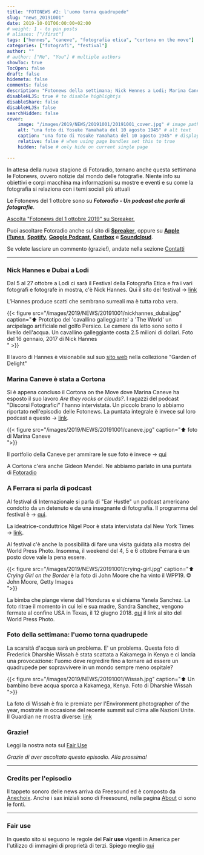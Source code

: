 ```yaml
---
title: "FOTONEWS #2: l'uomo torna quadrupede"
slug: "news_20191001"
date: 2019-10-01T06:00:00+02:00
# weight: 1 - to pin posts
# aliases: ["/first"]
tags: ["hennes", "caneve", "fotografia etica", "cortona on the move"]
categories: ["fotografi", "festival"]
author: ""
# author: ["Me", "You"] # multiple authors
showToc: true
TocOpen: false
draft: false
hidemeta: false
comments: false
description: "Fotonews della settimana; Nick Hennes a Lodi; Marina Caneve a Cortona; podcast belli a Ferrara e la scarsità d'acqua in Kenya"
disableHLJS: true # to disable highlightjs
disableShare: false
disableHLJS: false
searchHidden: false
cover:
    image: "/images/2019/NEWS/20191001/20191001_cover.jpg" # image path/url
    alt: "una foto di Yosuke Yamahata del 10 agosto 1945" # alt text
    caption: "una foto di Yosuke Yamahata del 10 agosto 1945" # display caption under cover
    relative: false # when using page bundles set this to true
    hidden: false # only hide on current single page

---
```


In attesa della nuova stagione di Fotoradio, tornano anche questa settimana le Fotonews, ovvero notizie dal mondo delle fotografie. Niente info su obiettivi e corpi macchina ma informazioni su mostre e eventi e su come la fotografia si relaziona con i temi sociali più attuali
<!--more-->

Le Fotonews del 1 ottobre sono su **_Fotoradio - Un podcast che parla di fotografie_**.

<a class="spreaker-player" href="https://www.spreaker.com/episode/19279310" data-resource="episode_id=19279310" data-width="100%" data-height="200px" data-theme="light" data-playlist="false" data-playlist-continuous="false" data-autoplay="false" data-live-autoplay="false" data-chapters-image="true" data-episode-image-position="right" data-hide-logo="false" data-hide-likes="false" data-hide-comments="false" data-hide-sharing="false" data-hide-download="true">Ascolta "Fotonews del 1 ottobre 2019" su Spreaker.</a>

Puoi ascoltare Fotoradio anche sul sito di <a href="https://www.spreaker.com/show/fotoradio-un-podcast-sulle-fotografie">**Spreaker**</a>, oppure su <a target="blank" href="https://podcasts.apple.com/it/podcast/fotoradio-un-podcast-sulle-fotografie/id1473090985">**Apple iTunes**</a>, <a target="blank" href="https://open.spotify.com/show/3dzBBFOJD2gaz2pRdhlzYh">**Spotify**</a>, <a target="blank" href="https://www.google.com/podcasts?feed=aHR0cHM6Ly93d3cuc3ByZWFrZXIuY29tL3Nob3cvMzYwNzI4OS9lcGlzb2Rlcy9mZWVk">**Google Podcast**</a>, <a target="blank" href="https://castbox.fm/channel/Fotoradio-un-podcast-sulle-fotografie-id2203635?country=it">**Castbox**</a> e <a target="blank" href="https://soundcloud.com/user-153455998">**Soundcloud**</a>.

Se volete lasciare un commento (grazie!), andate nella sezione <a href="/contact/">Contatti</a>

- - -

### Nick Hannes e Dubai a Lodi

Dal 5 al 27 ottobre a Lodi ci sarà il Festival della Fotografia Etica e fra i vari fotografi e fotografe in mostra, c'è Nick Hannes. Qui il sito del festival -> <a target="blank" href="https://www.festivaldellafotografiaetica.it/">link</a>

L'Hannes produce scatti che sembrano surreali ma è tutta roba vera.

{{< figure src="/images/2019/NEWS/20191001/nickhannes_dubai.jpg" caption="⬆︎ Prototipo del 'cavallino galleggiante' a 'The World' un arcipelago artificiale nel golfo Persico. Le camere da letto sono sotto il livello dell'acqua. Un cavallino galleggiante costa 2.5 milioni di dollari. Foto del 16 gennaio, 2017 di Nick Hannes<br>" >}}

Il lavoro di Hannes è visionabile sul suo <a target="blank" href="https://www.nickhannes.be/garden-of-delight.html">sito web</a> nella collezione "Garden of Delight"


### Marina Caneve è stata a Cortona

Si è appena concluso il Cortona on the Move dove Marina Caneve ha esposto il suo lavoro _Are they rocks or clouds?_.
I ragazzi del podcast "Discorsi Fotografici" l'hanno intervistata. Un piccolo brano lo abbiamo riportato nell'episodio delle Fotonews. La puntata integrale è invece sul loro podcast a questo -> <a target="blank" href="https://www.spreaker.com/episode/18896235">link</a>.

{{< figure src="/images/2019/NEWS/20191001/caneve.jpg" caption="⬆︎ foto di Marina Caneve<br> ">}}

Il portfolio della Caneve per ammirare le sue foto è invece -> <a targer="blank" href="http://www.marinacaneve.com/portfolio/are-they-rocks-or-clouds/">qui</a>

A Cortona c'era anche Gideon Mendel. Ne abbiamo parlato in una puntata di <a target="blank" href="https://www.spreaker.com/episode/18719581">Fotoradio</a>


### A Ferrara si parla di podcast

Al festival di Internazionale si parla di "Ear Hustle" un podcast americano condotto da un detenuto e da una insegnante di fotografia. Il programma del festival è -> <a target="blank" href="https://www.internazionale.it/festival/programma/2019">qui</a>.

La ideatrice-conduttrice Nigel Poor è stata intervistata dal New York Times -> <a target="blank" href="https://www.nytimes.com/2017/10/25/magazine/nigel-poor-tells-stories-from-inside-prison.html">link</a>.

Al festival c'è anche la possibilità di fare una visita guidata alla mostra del World Press Photo. Insomma, il weekend del 4, 5 e 6 ottobre Ferrara è un posto dove vale la pena essere.

{{< figure src="/images/2019/NEWS/20191001/crying-girl.jpg" caption="⬆︎ _Crying Girl on the Border_ è la foto di John Moore che ha vinto il WPP19. © John Moore, Getty Images <br> ">}}


La bimba che piange viene dall'Honduras e si chiama Yanela Sanchez. La foto ritrae il momento in cui lei e sua madre, Sandra Sanchez, vengono fermate al confine USA in Texas, il 12 giugno 2018. <a target="blank" href="https://www.worldpressphoto.org/collection/photocontest/winners/2019">qui</a> il link al sito del World Press Photo.


### Foto della settimana: l'uomo torna quadrupede

La scarsità d'acqua sarà un problema. E' un problema.
Questa foto di Frederick Dharshie Wissah è stata scattata a Kakamega in Kenya e ci lancia una provocazione: l'uomo deve regredire fino a tornare ad essere un quadrupede per sopravvivere in un mondo sempre meno ospitale?

{{< figure src="/images/2019/NEWS/20191001/Wissah.jpg" caption="⬆︎ Un bambino beve acqua sporca a Kakamega, Kenya. Foto di Dharshie Wissah<br> ">}}

La foto di Wissah è fra le premiate per l'Environment photographer of the year, mostrate in occasione del recente summit sul clima alle Nazioni Unite. Il Guardian ne mostra diverse: <a target="blank" href="https://www.theguardian.com/environment/gallery/2019/sep/25/environmental-photographer-of-the-year-2019-winners-in-pictures">link</a>


### Grazie!

Leggi la nostra nota sul <a target="blank" href="/static_page/fair_use/">Fair Use</a>

_Grazie di aver ascoltato questo episodio. Alla prossima!_


<!--
- - -
### Bonus Track

Torniamo all'episodio di oggi sul campo di accoglienza di Samos con questa bonus track.
Nicolò Govoni, uno dei fondatori di Still I Rise, racconta in un Tedx, del senso del volontariato e dell'approccio della sua ong verso i bambini del campo di Samos.
Un estratto della clip è in coda all'episodio. Qui la versione integrale del video.

{{< yt 7UKsgk0Ose0 >}}


<br>
-->

<!--
- - -

### Citazioni


- Fabrizio Gatti, con le immagini di Massimo Sestini, _Dimmi dove sei_, National Geographic Italia, giugno 2019

Le voci fuori campo sono tratte dal trailer del documentario di National Geographic Channel diretto da Jesús Garcés Lambert andato in onda il 20 giugno 2019 su Sky e poi boh.
-->

<!--
- - -
### Errata corrige

Nella prima versione dell'episodio, avevo previsto di chiudere con una clip di Nicolò Govoni che racconta il centro creato da Still I Rise alle porte del campo di Samos.
Poi invece ho preferito inserire la clip dal Tedx dove si parla di volontariato che mi pare più interessante. Quindi non torna il mio discorso in chiusura di puntata. Mi spiace
-->

<!--
- - -

### Altri link

- La puntata di **Be My Diary** di Rossella Pivanti citata nell'episodio è ascoltabile a questo (<a target="blank" href="https://www.spreaker.com/user/bemydiary/bmd-s02e10-finito">link</a>)

-->

- - -

### Credits per l'episodio

Il tappeto sonoro delle news arriva da Freesound ed è composto da <a target="blank" href="https://freesound.org/people/anechoix/">Anechoix</a>.
Anche i sax iniziali sono di Freesound, nella pagina <a href="/about/">About</a> ci sono le fonti.

- - -



### Fair use

In questo sito si seguono le regole del **Fair use** vigenti in America per l'utilizzo di immagini di proprietà di terzi. Spiego meglio <a href="/static_page/fair_use/">qui</a>
